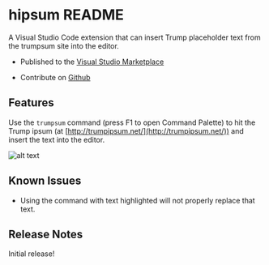 # hipsum README

A Visual Studio Code extension that can insert Trump placeholder text from the trumpsum site into the editor.

* Published to the [Visual Studio Marketplace](https://marketplace.visualstudio.com/items?itemName=third774.hipsum)

* Contribute on [Github](https://github.com/third774/vscode-hipsum)

## Features

Use the `trumpsum` command (press F1 to open Command Palette) to hit the Trump ipsum  (at [http://trumpipsum.net/](http://trumpipsum.net/)) and insert the text into the editor.

![alt text](https://github.com/jlu676/vscode-trumpsum/raw/master/Animation.gif "Functionality Preview")

## Known Issues

* Using the command with text highlighted will not properly replace that text.

## Release Notes


Initial release!